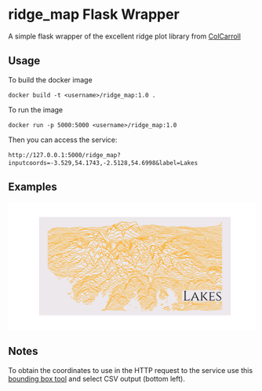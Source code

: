 ridge_map Flask Wrapper
=======================

A simple flask wrapper of the excellent ridge plot library from [ColCarroll](https://github.com/ColCarroll/ridge_map)

Usage
-----

To build the docker image

```
docker build -t <username>/ridge_map:1.0 .
```

To run the image
```
docker run -p 5000:5000 <username>/ridge_map:1.0 
```

Then you can access the service:

```
http://127.0.0.1:5000/ridge_map?inputcoords=-3.529,54.1743,-2.5128,54.6998&label=Lakes
```

Examples
--------

![png](https://github.com/dazzag24/ridge_map_demo/blob/master/examples/lakes.png?raw=true)


Notes
-----
To obtain the coordinates to use in the HTTP request to the service use this [bounding box tool](https://boundingbox.klokantech.com/) and select CSV output (bottom left).



